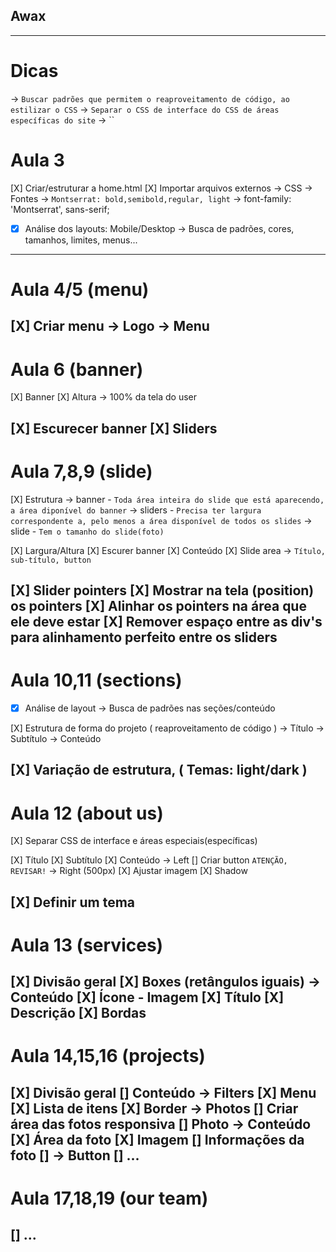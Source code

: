 ## Awax
---
# Dicas
   ->  `Buscar padrões que permitem o reaproveitamento de código, ao estilizar o CSS`
   ->  `Separar o CSS de interface do CSS de áreas específicas do site`
   ->  ``

# Aula 3

   [X] Criar/estruturar a home.html
   [X] Importar arquivos externos
      -> CSS
      -> Fontes -> `Montserrat: bold,semibold,regular, light`
      -> font-family: 'Montserrat', sans-serif;

   * [X] Análise dos layouts: Mobile/Desktop
      -> Busca de padrões, cores, tamanhos, limites, menus...  
---
# Aula 4/5 (menu)

   [X] Criar menu
      -> Logo
      -> Menu
--- 
# Aula 6 (banner)

   [X] Banner
   [X] Altura 
      -> 100% da tela do user

   [X] Escurecer banner
   [X] Sliders
---
# Aula 7,8,9 (slide)

   [X] Estrutura
      -> banner - `Toda área inteira do slide que está aparecendo, a área diponível do banner`
      -> sliders - `Precisa ter largura correspondente a, pelo menos a área disponível de todos os slides`
      -> slide - `Tem o tamanho do slide(foto)`

   [X] Largura/Altura
   [X] Escurer banner
   [X] Conteúdo
   [X] Slide area 
      -> `Título, sub-título, button`

   [X] Slider pointers
   [X] Mostrar na tela (position) os pointers
   [X] Alinhar os pointers na área que ele deve estar
   [X] Remover espaço entre as div's para alinhamento perfeito entre os sliders
---
# Aula 10,11 (sections)

   * [X] Análise de layout 
      -> Busca de padrões nas seções/conteúdo

   [X] Estrutura de forma do projeto ( reaproveitamento de código )
      -> Título
      -> Subtítulo
      -> Conteúdo

   [X] Variação de estrutura, ( Temas: light/dark )
---
# Aula 12 (about us)

   [X] Separar CSS de interface e áreas especiais(específicas)

   [X] Título
   [X] Subtítulo
   [X] Conteúdo 
      -> Left
         [] Criar button `ATENÇÃO, REVISAR!`
      -> Right (500px)
         [X] Ajustar imagem
         [X] Shadow

   [X] Definir um tema
---
# Aula 13 (services)

   [X] Divisão geral
   [X] Boxes (retângulos iguais)
      -> Conteúdo
         [X] Ícone - Imagem
         [X] Título
         [X] Descrição
   [X] Bordas
---
# Aula 14,15,16 (projects)

   [X] Divisão geral
   [] Conteúdo
      -> Filters
         [X] Menu
         [X] Lista de itens
         [X] Border
      -> Photos
         [] Criar área das fotos responsiva
         [] Photo
            -> Conteúdo
               [X] Área da foto
               [X] Imagem
               [] Informações da foto
         [] 
      -> Button
         [] ...
---
# Aula 17,18,19 (our team)

   [] ...
---
